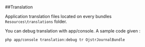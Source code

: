 ##Translation

Application translation files located on every bundles `Resources\translations` folder.

You can debug translation with app/console. A sample code given : 

```
php app/console translation:debug tr OjstrJournalBundle
```

